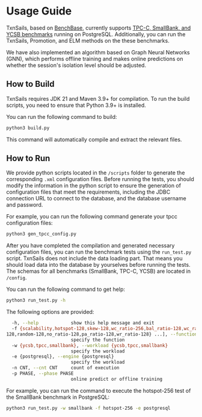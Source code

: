# Usage Guide
TxnSails, based on [BenchBase](https://github.com/cmu-db/benchbase), currently supports [TPC-C, SmallBank, and YCSB benchmarks](BENCHMARK_SQL_Statement.pdf) running on PostgreSQL. Additionally, you can run the TxnSails, Promotion, and ELM methods on the these benchmarks.

We have also implemented an algorithm based on Graph Neural Networks (GNN), which performs offline training and makes online predictions on whether the session's isolation level should be adjusted.
## How to Build
TxnSails requires JDK 21 and Maven 3.9+ for compilation. To run the build scripts, you need to ensure that Python 3.9+ is installed.


You can run the following command to build:
```bash
python3 build.py
```
This command will automatically compile and extract the relevant files.
## How to Run
We provide python scripts located in the `/scripts` folder to generate the corresponding `.xml` configuration files. Before running the tests, you should modify the information in the python script to ensure the generation of configuration files that meet the requirements, including the JDBC connection URL to connect to the database, and the database username and password.

For example, you can run the following command generate your tpcc configuration files:
```bash
python3 gen_tpcc_config.py
```
After you have completed the compilation and generated necessary configuration files, you can run the benchmark tests using the `run_test.py` script. TxnSails does not include the data loading part.
That means you should load data into the database by yourselves before running the tests. The schemas for all benchmarks (SmallBank, TPC-C, YCSB) are located in `/config`.

You can run the following command to get help:
```bash
python3 run_test.py -h
```
The following options are provided:
```bash
  -h, --help            show this help message and exit
  -f {scalability,hotspot-128,skew-128,wc_ratio-256,bal_ratio-128,wc_ratio-128,random-128,no_ratio-128,pa_ratio-128,wr_ratio-128} [{scalability,hotspot-128,skew-128,wc_ratio-256,bal_ratio-128,wc_ratio-
128,random-128,no_ratio-128,pa_ratio-128,wr_ratio-128} ...], --function {scalability,hotspot-128,skew-128,wc_ratio-256,bal_ratio-128,wc_ratio-128,random-128,no_ratio-128,pa_ratio-128,wr_ratio-128} [{scalability,hotspot-128,skew-128,wc_ratio-256,bal_ratio-128,wc_ratio-128,random-128,no_ratio-128,pa_ratio-128,wr_ratio-128} ...]
                        specify the function
  -w {ycsb,tpcc,smallbank}, --workload {ycsb,tpcc,smallbank}
                        specify the workload
  -e {postgresql}, --engine {postgresql}
                        specify the workload
  -n CNT, --cnt CNT     count of execution
  -p PHASE, --phase PHASE
                        online predict or offline training
```
For example, you can run the command to execute the hotspot-256 test of the SmallBank benchmark in PostgreSQL:
```bash
python3 run_test.py -w smallbank -f hotspot-256 -e postgresql
```
